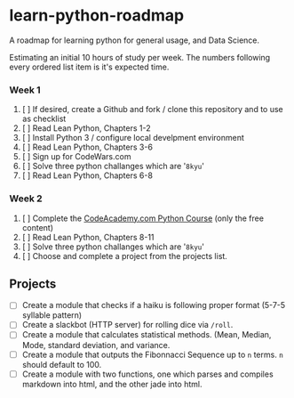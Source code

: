 # learn-python-roadmap
A roadmap for learning python for general usage, and Data Science.

Estimating an initial 10 hours of study per week. The numbers following every ordered list item is it's expected time.

### Week 1

1. [ ] If desired, create a Github and fork / clone this repository and to use as checklist
2. [ ] Read Lean Python, Chapters 1-2
3. [ ] Install Python 3 / configure local develpment environment
4. [ ] Read Lean Python, Chapters 3-6
5. [ ] Sign up for CodeWars.com
6. [ ] Solve three python challanges which are '`8kyu`'
7. [ ] Read Lean Python, Chapters 6-8

### Week 2

1. [ ] Complete the [CodeAcademy.com Python Course](https://www.codecademy.com/learn/python) (only the free content)
2. [ ] Read Lean Python, Chapters 8-11
5. [ ] Solve three python challanges which are '`8kyu`'
4. [ ] Choose and complete a project from the projects list.

## Projects

- [ ] Create a module that checks if a haiku is following proper format (5-7-5 syllable pattern)
- [ ] Create a slackbot (HTTP server) for rolling dice via `/roll`.
- [ ] Create a module  that calculates statistical methods. (Mean, Median, Mode, standard deviation, and variance.
- [ ] Create a module that outputs the Fibonnacci Sequence up to `n` terms. `n` should default to 100.
- [ ] Create a module with two functions, one which parses and compiles markdown into html, and the other jade into html.
